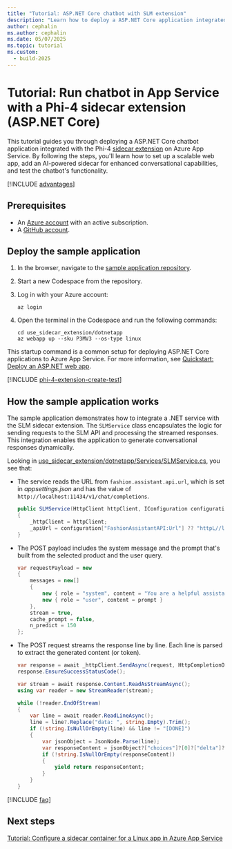 ```yaml
---
title: "Tutorial: ASP.NET Core chatbot with SLM extension"
description: "Learn how to deploy a ASP.NET Core application integrated with a Phi-4 sidecar extension on Azure App Service."
author: cephalin
ms.author: cephalin
ms.date: 05/07/2025
ms.topic: tutorial
ms.custom:
  - build-2025
---
```


# Tutorial: Run chatbot in App Service with a Phi-4 sidecar extension (ASP.NET Core)

This tutorial guides you through deploying a ASP.NET Core chatbot application integrated with the Phi-4 [sidecar extension](overview-sidecar.md) on Azure App Service. By following the steps, you'll learn how to set up a scalable web app, add an AI-powered sidecar for enhanced conversational capabilities, and test the chatbot's functionality.

[!INCLUDE [advantages](includes/tutorial-ai-slm/advantages.md)]

## Prerequisites

- An [Azure account](https://azure.microsoft.com/free/) with an active subscription.
- A [GitHub account](https://github.com/).

## Deploy the sample application

1. In the browser, navigate to the [sample application repository](https://github.com/Azure-Samples/ai-slm-in-app-service-sidecar).
2. Start a new Codespace from the repository.
1. Log in with your Azure account:

    ```azurecli
    az login
    ```

1. Open the terminal in the Codespace and run the following commands:

    ```azurecli
    cd use_sidecar_extension/dotnetapp
    az webapp up --sku P3MV3 --os-type linux
    ```

This startup command is a common setup for deploying ASP.NET Core applications to Azure App Service. For more information, see [Quickstart: Deploy an ASP.NET web app](quickstart-dotnetcore.md).

[!INCLUDE [phi-4-extension-create-test](includes/tutorial-ai-slm/phi-4-extension-create-test.md)]

## How the sample application works

The sample application demonstrates how to integrate a .NET service with the SLM sidecar extension. The `SLMService` class encapsulates the logic for sending requests to the SLM API and processing the streamed responses. This integration enables the application to generate conversational responses dynamically.

Looking in [use_sidecar_extension/dotnetapp/Services/SLMService.cs](https://github.com/Azure-Samples/ai-slm-in-app-service-sidecar/blob/main/use_sidecar_extension/dotnetapp/Services/SLMService.cs), you see that:

- The service reads the URL from `fashion.assistant.api.url`, which is set in *appsettings.json* and has the value of `http://localhost:11434/v1/chat/completions`.

    ```csharp
    public SLMService(HttpClient httpClient, IConfiguration configuration)
    {
        _httpClient = httpClient;
        _apiUrl = configuration["FashionAssistantAPI:Url"] ?? "httpL//localhost:11434";
    }
    ```

- The POST payload includes the system message and the prompt that's built from the selected product and the user query.

    ```csharp
    var requestPayload = new
    {
        messages = new[]
        {
            new { role = "system", content = "You are a helpful assistant." },
            new { role = "user", content = prompt }
        },
        stream = true,
        cache_prompt = false,
        n_predict = 150
    };
    ```

- The POST request streams the response line by line. Each line is parsed to extract the generated content (or token).

    ```csharp
    var response = await _httpClient.SendAsync(request, HttpCompletionOption.ResponseHeadersRead);
    response.EnsureSuccessStatusCode();

    var stream = await response.Content.ReadAsStreamAsync();
    using var reader = new StreamReader(stream);

    while (!reader.EndOfStream)
    {
        var line = await reader.ReadLineAsync();
        line = line?.Replace("data: ", string.Empty).Trim();
        if (!string.IsNullOrEmpty(line) && line != "[DONE]")
        {
            var jsonObject = JsonNode.Parse(line);
            var responseContent = jsonObject?["choices"]?[0]?["delta"]?["content"]?.ToString();
            if (!string.IsNullOrEmpty(responseContent))
            {
                yield return responseContent;
            }
        }
    }
    ```

[!INCLUDE [faq](includes/tutorial-ai-slm/faq.md)]

## Next steps

[Tutorial: Configure a sidecar container for a Linux app in Azure App Service](tutorial-sidecar.md)
